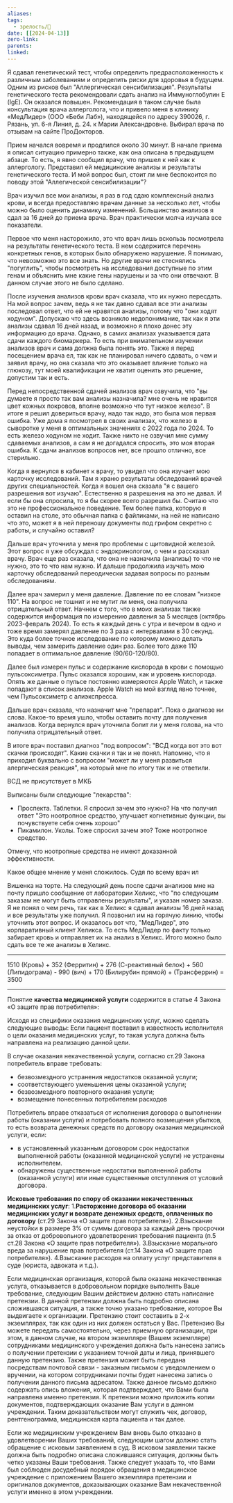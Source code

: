 ```yaml
---
aliases: 
tags:
  - зрелость/🌱
date: [[2024-04-13]]
zero-link: 
parents: 
linked:
---
```

Я сдавал генетический тест, чтобы определить предрасположенность к различным заболеваниям и определить риски для здоровья в будущем. Одним из рисков был "Аллергическая сенсибилизация". Результаты генетического теста рекомендовали сдать анализ на Иммуноглобулин Е (IgE). Он оказался повышен. Рекомендация в таком случае была консультация врача аллерголога, что и привело меня в клинику «МедЛидер» (ООО «Беби Лаб»), находящейся по адресу 390026, г. Рязань, ул. 6-я Линия, д. 24. к Марии Александровне. Выбирал врача по отзывам на сайте ПроДокторов.

Прием начался вовремя и продлился около 30 минут. В начале приема я описал ситуацию примерно также, как она описана в предыдущем абзаце. То есть, я явно сообщил врачу, что пришел к ней как к аллергологу. Представил ей медицинские анализы и результаты генетического теста. И мой вопрос был, стоит ли мне беспокоится по поводу этой "Аллегической сенсибилизации"?

Врач изучил все мои анализы, я раз в год сдаю комплексный анализ крови, и всегда предоставляю врачам данные за несколько лет, чтобы можно было оценить динамику изменений. Большинство анализов я сдал за 16 дней до приема врача. Врач практически молча изучала все показатели.

Первое что меня насторожило, это что врач лишь вскользь посмотрела на результаты генетического теста. В нем содержится перечень конкретных генов, в которых было обнаружено нарушение. Я понимаю, что невозможно это все знать. Но другие врачи не стеснялись "погуглить", чтобы посмотреть на исследования доступные по этим генам и объяснить мне какие гены нарушены и за что они отвечают. В данном случае этого не было сделано.

После изучения анализов крови врач сказала, что их нужно пересдать. На мой вопрос зачем, ведь я не так давно сдавал все эти анализы последовал ответ, что ей не нравятся анализы, потому что "они ходят ходуном". Допускаю что здесь возникло недопонимание, так как я эти анализы сдавал 16 дней назад, и возможно я плохо донес эту информацию до врача. Однако, в самих анализах указывается дата сдачи каждого биомаркера. То есть при внимательном изучении анализов врач и сама должна была понять это. Также я перед посещением врача ел, так как не планировал ничего сдавать, о чем и заявил врачу, но она сказала что это оказывает влияние только на глюкозу, тут моей квалификации не хватит оценить это решение, допустим так и есть.

Перед непосредственной сдачей анализов врач озвучила, что "вы думаете я просто так вам анализы назначила? мне очень не нравится цвет кожных покровов, вполне возможно что тут низкое железо". В итоге я решил довериться врачу, надо так надо, это была моя первая ошибка. Уже дома я посмотрел в своих анализах, что железо в сыворотке у меня в оптимальных значениях с 2022 года по 2024. То есть железо ходуном не ходит. Также никто не озвучил мне сумму сдаваемых анализов, а сам я не догадался спросить, это моя вторая ошибка. К сдачи анализов вопросов нет, все прошло отлично, все стерильно.

Когда я вернулся в кабинет к врачу, то увидел что она изучает мою карточку исследований. Там я храню результаты обследований врачей других специальностей. Когда я вошел она сказала "я с вашего разрешения вот изучаю". Естественно я разрешения на это не давал. И если бы она спросила, то я бы скорее всего разрешил бы. Считаю что это не профессиональное поведение. Тем более папка, которую я оставил на столе, это обычная папка с файликами, на ней не написано что это, может я в ней переношу документы под грифом секретно с работы, и случайно оставил?

Дальше врач уточнила у меня про проблемы с щитовидной железой. Этот вопрос я уже обсуждал с эндокринологом, о чем и рассказал врачу. Врач еще раз сказала, что она не назначила (анализы) то что не нужно, это то что нам нужно. И дальше продолжила изучать мою карточку обследований переодически задавая вопросы по разным обследованиям.

Далее врач замерил у меня давление. Давление по ее словам "низкое 110". На вопрос не тошнит и не мутит ли меня, она получила отрицательный ответ. Начнем с того, что в моих анализах также содержится информация по измерению давления за 5 месяцев (октябрь 2023-февраль 2024). То есть я каждый день с утра и вечером в одно и тоже время замерял давление по 3 раза с интервалами в 30 секунд. Это куда более точное исследование по которому можно делать выводы, чем замерить давление один раз. Более того даже 110 попадает в оптимальное давление (90/60-120/80).

Далее был измерен пульс и содержание кислорода в крови с помощью пульсоксиметра. Пульс оказался хорошим, как и уровень кислорода. Опять же данные о пульсе постоянно измеряются Apple Watch, и также попадают в список анализов. Apple Watch на мой взгляд явно точнее, чем Пульсоксиметр с алиэкспресса.

Дальше врач сказала, что назначит мне "препарат". Пока о диагнозе ни слова. Какое-то время ушло, чтобы оставить почту для получения анализов. Когда вернулся врач уточнила болит ли у меня голова, на что получила отрицательный ответ.

В итоге врач поставил диагноз "под вопросом": "ВСД когда вот это вот скачки происходят". Какие скачки я так и не понял. Напомню, что я приходил буквально с вопросом "может ли у меня развиться алергическая реакция", на который мне по итогу так и не ответили.

ВСД не присутствует в МКБ

Выписаны были следующие "лекарства":
- Проспекта. Таблетки. Я спросил зачем это нужно? На что получил ответ "Это ноотропное средство, улучшает когнетивные функции, вы почувствуете себя очень хорошо"
- Пикамилон. Уколы. Тоже спросил зачем это? Тоже ноотропное средство.

Отмечу, что ноотропные средства не имеют доказанной эффективности.


Какое общее мнение у меня сложилось. Судя по всему врач ил

Вишенка на торте. На следующий день после сдачи анализов мне на почту пришло сообщение от лаборатории Хеликс, что "по следующим заказам не могут быть отправлены результаты", и указан номер заказа. Я не понял о чем речь, так как в Хеликс я сдавал анализы 16 дней назад и все результаты уже получил. Я позвонил им на горячую линию, чтобы уточнить этот вопрос. И оказалось вот что, "МедЛидер", это корпаративный клиент Хеликса. То есть МедЛидер по факту только забирает кровь и отправляет их на анализ в Хеликс. Итого можно было сдать все те же анализы в Хеликс.

***

1510 (Кровь) +  352 (Ферритин) + 276 (С-реактивный белок) + 560 (Липидограма) - 990 (вич) + 170 (Билирубин прямой) + (Трансферрин) = 3500

***

Понятие **качества медицинской услуги** содержится в статье 4 Закона «О защите прав потребителя»:

Исходя из специфики оказания медицинских услуг, можно сделать следующие выводы: Если пациент поставил в известность исполнителя о цели оказания медицинских услуг, то такая услуга должна быть направлена на реализацию данной цели.

В случае оказания некачественной услуги, согласно ст.29 Закона потребитель вправе требовать:
- безвозмездного устранения недостатков оказанной услуги;
- соответствующего уменьшения цены оказанной услуги;
- безвозмездного повторного оказания услуги;
- возмещение понесенных потребителем расходов

Потребитель вправе отказаться от исполнения договора о выполнении работы (оказании услуги) и потребовать полного возмещения убытков, то есть возврата денежных средств по договору оказания медицинской услуги, если:
- в установленный указанным договором срок недостатки выполненной работы (оказанной медицинской услуги) не устранены исполнителем.
- обнаружены существенные недостатки выполненной работы (оказанной услуги) или иные существенные отступления от условий договора.

**Исковые требования по спору об оказании некачественных медицинских услуг**:
1.**Расторжение договора об оказании медицинских услуг и возврате денежных средств, оплаченных по договору** (ст.29 Закона «О защите прав потребителя»).
2.Взыскание неустойки в размере 3% от суммы договора за каждый день просрочки за отказ от добровольного удовлетворения требования пациента (п.5 ст.28 Закона «О защите прав потребителя»).
3.Взыскание морального вреда за нарушение прав потребителя (ст.14 Закона «О защите прав потребителя»).
4.Взыскание расходов на оплату услуг представителя в суде (юриста, адвоката и т.д.).

Если медицинская организация, которой была оказана некачественная услуга, отказывается в добровольном порядке выполнять Ваше требование, следующим Вашим действием должно стать написание претензии. В данной претензии должна быть подробно описана сложившаяся ситуация, а также точно указано требование, которое Вы выдвигаете к организации. Претензию стоит составить в 2-х экземплярах, так как один из них должен остаться у Вас. Претензию Вы можете передать самостоятельно, через приемную организации, при этом, в данном случае, на втором экземпляре (Вашем экземпляре) сотрудниками медицинского учреждения должна быть нанесена запись о получении претензии с указанием точной даты и лица, принявшего данную претензию. Также претензия может быть передана посредствам почтовой связи - заказным письмом с уведомлением о вручении, на котором сотрудниками почты будет нанесена запись о получении данного письма адресатом. Также данное письмо должно содержать опись вложения, которая подтверждает, что Вами была направлена именно претензия. К претензии можно приложить копии документов, подтверждающих оказание Вам услуги в данном учреждении. Таким доказательством могут служить чек, договор, рентгенограмма, медицинская карта пациента и так далее.

Если же медицинским учреждением Вам вновь было отказано в удовлетворении Ваших требований, следующим шагом должно стать обращение с исковым заявлением в суд. В исковом заявлении также должна быть подробно описана сложившаяся ситуация, должны быть четко указаны Ваши требования. Также следует указать то, что Вами был соблюден досудебный порядок обращения в медицинское учреждение с приложением Вашего экземпляра претензии и оригиналов документов, доказывающих оказание Вам некачественной услуги именно в этом учреждении.